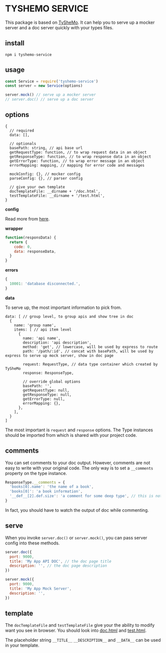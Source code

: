 TYSHEMO SERVICE
===============

This package is based on [TySheMo](https://github.com/tangshuang/tyshemo).
It can help you to serve up a mocker server and a doc server quickly with your types files.

## install

```
npm i tyshemo-service
```

## usage

```js
const Service = require('tyshemo-service')
const server = new Service(options)

server.mock() // serve up a mocker server
// server.doc() // serve up a doc server
```

## options

```
{
  // required
  data: [],

  // optionals
  basePath: string, // api base url
  getRequestType: function, // to wrap request data in an object
  getResponseType: function, // to wrap response data in an object
  getErrorType: function, // to wrap error message in an object
  errorMapping: mapping, // mapping for error code and messages

  mockConfig: {}, // mocker config
  parseConfig: {}, // parser config

  // give your own template
  docTemplateFile: __dirname + '/doc.html',
  testTemplateFile: __dirname + '/test.html',
}
```

**config**

Read more from [here](https://www.tangshuang.net/7101.html#title-9).

**wrapper**

```js
function(responsData) {
  return {
    code: 0,
    data: responseData,
  }
}
```

**errors**

```js
{
  10001: 'database disconnected.',
}
```

**data**

To serve up, the most important information to pick from.

```
data: [ // group level, to group apis and show tree in doc
  {
    name: 'group name',
    items: [ // api item level
      {
        name: 'api name',
        description: 'api description',
        method: 'get', // lowercase, will be used by express to route
        path: '/path/:id', // concat with basePath, will be used by express to serve up mock server, show in doc page

        request: RequestType, // data type container which created by TySheMo
        response: ResponseType,

        // override global options
        basePath: '',
        getRequestType: null,
        getResponseType: null,
        getErrorType: null,
        errorMapping: {},
      },
    ],
  }
]
```

The most important is `request` and `response` options. The Type instances should be imported from which is shared with your project code.

## comments

You can set comments to your doc output. However, comments are not easy to write with your original code. The only way is to set a `__comments` property on the type instance.

```js
ResponseType.__comments = {
  'books[0].name': 'the name of a book',
  'books[0]': 'a book information',
  '__def__[2].def.size': 'a comment for some deep type', // this is not easy to understand
}
```

In fact, you should have to watch the output of doc while commenting.

## serve

When you invoke `server.doc()` or `server.mock()`, you can pass server config into these methods.

```js
server.doc({
  port: 9000,
  title: 'My App API DOC', // the doc page title
  description: '', // the doc page description
})
```

```js
server.mock({
  port: 9000,
  title: 'My App Mock Server',
  description: '',
})
```

## template

The `docTemplateFile` and `testTemplateFile` give your the ability to modify want you see in browser. You should look into [doc.html](./doc.html) and [test.html](./test.html).

The placeholder string `__TITLE__` `__DESCRIPTION__` and `__DATA__` can be used in your template.
